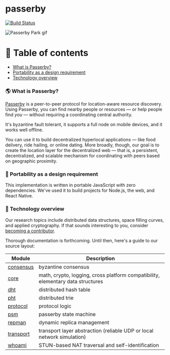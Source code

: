 # passerby

[![Build Status](https://app.travis-ci.com/noahlevenson/passerby.svg?branch=master)](https://app.travis-ci.com/noahlevenson/passerby)

![Passerby Park gif](https://github.com/noahlevenson/passerby/blob/master/passerby.gif)

# :compass: Table of contents
* [What is Passerby?](#earth_americas-what-is-passerby)
* [Portability as a design requirement](#handbag-portability-as-a-design-requirement)
* [Technology overview](#floppy_disk-technology-overview)

### :earth_americas: What is Passerby?
[Passerby](https://passerby.at) is a peer-to-peer protocol for location-aware resource discovery. Using Passerby, you can find nearby people or resources &mdash; or help people find *you* &mdash; without requiring a coordinating central authority.

It's byzantine fault tolerant, it supports a full node on mobile devices, and it works well offline.

You can use it to build decentralized hyperlocal applications &mdash; like food delivery, ride hailing, or online dating. More broadly, though, our goal is to create the location layer for the decentralized web &mdash; that is, a persistent, decentralized, and scalable mechanism for coordinating with peers based on geographic proximity.

### :handbag: Portability as a design requirement
This implementation is written in portable JavaScript with zero dependencies. We've used it to build projects for Node.js, the web, and React Native.

### :floppy_disk: Technology overview
Our research topics include distributed data structures, space filling curves, and applied cryptography. If that sounds interesting to you, consider [becoming a contributor](mailto:noahlevenson@gmail.com?subject=I%20want%20to%20contribute).

Thorough documentation is forthcoming. Until then, here's a guide to our source layout:

|Module |Description                                                                                                                                                   |
|-------------------------------------------------------------------------------------|--------------------------------------------------------------------------------|
|[consensus](https://github.com/noahlevenson/passerby/tree/master/src/consensus)      |byzantine consensus                                                             |
|[core](https://github.com/noahlevenson/passerby/tree/master/src/core)                |math, crypto, logging, cross platform compatibility, elementary data structures |
|[dht](https://github.com/noahlevenson/passerby/tree/master/src/dht)                  |distributed hash table                                                          |
|[pht](https://github.com/noahlevenson/passerby/tree/master/src/pht)                  |distributed trie                                                                |
|[protocol](https://github.com/noahlevenson/passerby/tree/master/src/protocol)        |protocol logic                                                                  |
|[psm](https://github.com/noahlevenson/passerby/tree/master/src/psm)                  |passerby state machine                                                          |
|[repman](https://github.com/noahlevenson/passerby/tree/master/src/repman)            |dynamic replica management                                                      |
|[transport](https://github.com/noahlevenson/passerby/tree/master/src/transport)      |transport layer abstraction (reliable UDP or local network simulation)          |
|[whoami](https://github.com/noahlevenson/passerby/tree/master/src/whoami)            |STUN-based NAT traversal and self-identification                                |                                                                              |